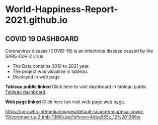# World-Happiness-Report-2021.github.io
## COVID 19 DASHBOARD
Coronavirus disease (COVID-19) is an infectious disease caused by the SARS-CoV-2 virus.

* The Data contains 2019 to 2021 year.
* The project was visualize in tableau.
* Displayed in web page

**Tableau public linked**
Click here to visit dashboard in tableau public [Tableau dashboard](https://public.tableau.com/views/Covid19_16763734827340/Dashboard?:language=en-US&:display_count=n&:origin=viz_share_link).

**Web page linked**
Click here too visit web page [web page](https://vikas-budhani.github.io/World-Happiness-Report-2021.github.io/).


https://cdn.who.int/media/images/default-source/mca/mca-covid-19/coronavirus-2.tmb-1366v.jpg?sfvrsn=4dba955c_12%201366w
